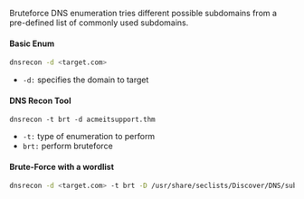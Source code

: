 Bruteforce DNS enumeration tries different possible subdomains from a pre-defined list of commonly used subdomains.

#### Basic Enum
```bash
dnsrecon -d <target.com>
```
- `-d:` specifies the domain to target

#### DNS Recon Tool
```
dnsrecon -t brt -d acmeitsupport.thm
```
- `-t:` type of enumeration to perform
- `brt:` perform bruteforce

#### Brute-Force with a wordlist
```bash
dnsrecon -d <target.com> -t brt -D /usr/share/seclists/Discover/DNS/subdomains-top1million-11000.txt -j subs.json
```

